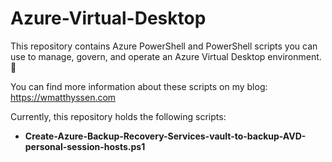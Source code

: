 # Azure-Virtual-Desktop
This repository contains Azure PowerShell and PowerShell scripts you can use to manage, govern, and operate an Azure Virtual Desktop environment.🚀

You can find more information about these scripts on my blog: https://wmatthyssen.com

Currently, this repository holds the following scripts:

- **Create-Azure-Backup-Recovery-Services-vault-to-backup-AVD-personal-session-hosts.ps1**
